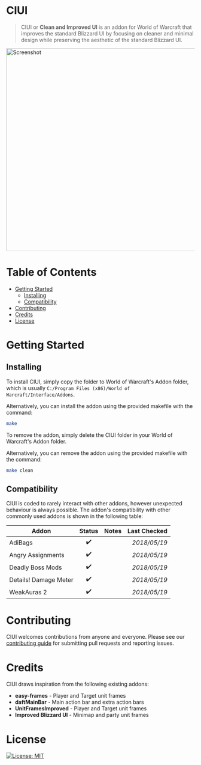 # CIUI
> CIUI or **Clean and Improved UI** is an addon for World of Warcraft that improves the standard Blizzard UI by focusing on cleaner and minimal design while preserving the aesthetic of the standard Blizzard UI.

<p align="left">
	<img src="https://user-images.githubusercontent.com/12175684/40276220-705d903e-5bd2-11e8-8d29-88d694939805.jpg" width="960" height="540" alt="Screenshot"/>
</p>

# Table of Contents
* [Getting Started](#getting-started)
    * [Installing](#installing)
    * [Compatibility](#compatibility)
* [Contributing](#contributing)
* [Credits](#credits)
* [License](#license)

# Getting Started

## Installing
To install CIUI, simply copy the folder to World of Warcraft's Addon folder, which is usually ``C:/Program Files (x86)/World of Warcraft/Interface/Addons``.

Alternatively, you can install the addon using the provided makefile with the command:
```bash
make
```

To remove the addon, simply delete the CIUI folder in your World of Warcraft's Addon folder.

Alternatively, you can remove the addon using the provided makefile with the command:
```bash
make clean
```

## Compatibility
CIUI is coded to rarely interact with other addons, however unexpected behaviour is always possible. The addon's compatibility with other commonly used addons is shown in the following table:

|Addon|Status|Notes|Last Checked|
|---|:-:|---|--:|
|AdiBags|:heavy_check_mark:||*2018/05/19*
|Angry Assignments|:heavy_check_mark:||*2018/05/19*
|Deadly Boss Mods|:heavy_check_mark:||*2018/05/19*
|Details! Damage Meter|:heavy_check_mark:||*2018/05/19*
|WeakAuras 2|:heavy_check_mark:||*2018/05/19*

# Contributing
CIUI welcomes contributions from anyone and everyone. Please see our [contributing guide](/CONTRIBUTING.md) for submitting pull requests and reporting issues.

# Credits
CIUI draws inspiration from the following existing addons:

* **easy-frames** - Player and Target unit frames
* **daftMainBar** - Main action bar and extra action bars
* **UnitFramesImproved** - Player and Target unit frames
* **Improved Blizzard UI** - Minimap and party unit frames

# License
[![License: MIT](https://img.shields.io/badge/License-MIT-yellow.svg)](/LICENSE.md)
